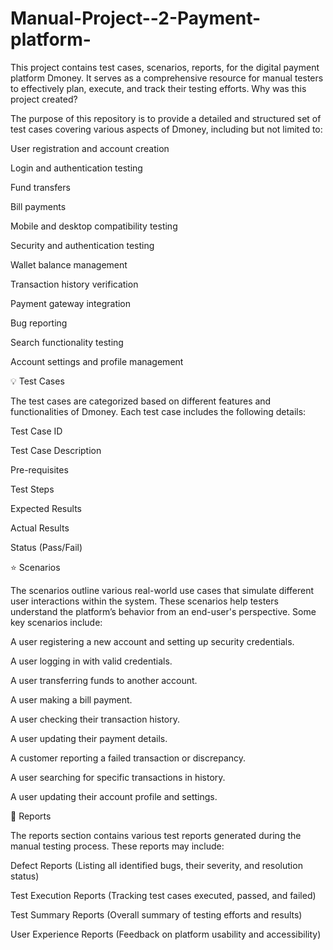 # Manual-Project--2-Payment-platform-
This project contains test cases, scenarios, reports,  for the digital payment platform Dmoney. It serves as a comprehensive resource for manual testers to effectively plan, execute, and track their testing efforts.
Why was this project created?

The purpose of this repository is to provide a detailed and structured set of test cases covering various aspects of Dmoney, including but not limited to:

User registration and account creation

Login and authentication testing

Fund transfers

Bill payments

Mobile and desktop compatibility testing

Security and authentication testing

Wallet balance management

Transaction history verification

Payment gateway integration

Bug reporting

Search functionality testing

Account settings and profile management

💡 Test Cases

The test cases are categorized based on different features and functionalities of Dmoney. Each test case includes the following details:

Test Case ID

Test Case Description

Pre-requisites

Test Steps

Expected Results

Actual Results

Status (Pass/Fail)

⭐ Scenarios

The scenarios outline various real-world use cases that simulate different user interactions within the system. These scenarios help testers understand the platform’s behavior from an end-user's perspective. Some key scenarios include:

A user registering a new account and setting up security credentials.

A user logging in with valid credentials.

A user transferring funds to another account.

A user making a bill payment.

A user checking their transaction history.

A user updating their payment details.

A customer reporting a failed transaction or discrepancy.

A user searching for specific transactions in history.

A user updating their account profile and settings.

📓 Reports

The reports section contains various test reports generated during the manual testing process. These reports may include:

Defect Reports (Listing all identified bugs, their severity, and resolution status)

Test Execution Reports (Tracking test cases executed, passed, and failed)

Test Summary Reports (Overall summary of testing efforts and results)

User Experience Reports (Feedback on platform usability and accessibility)
